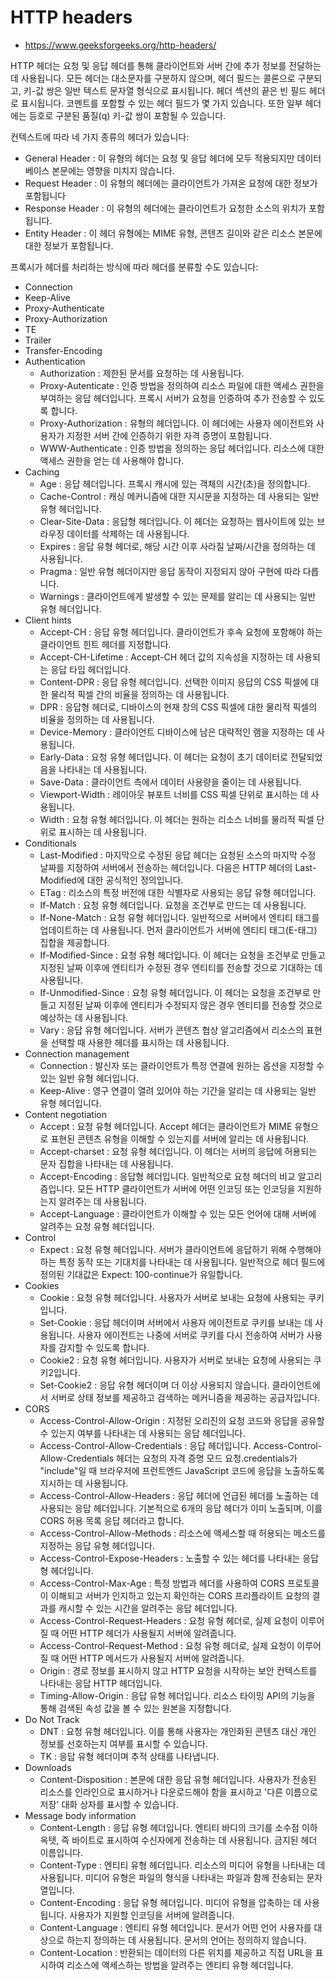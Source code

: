 # HTTP headers
- https://www.geeksforgeeks.org/http-headers/

HTTP 헤더는 요청 및 응답 헤더를 통해 클라이언트와 서버 간에 추가 정보를 전달하는 데 사용됩니다. 모든 헤더는 대소문자를 구분하지 않으며, 헤더 필드는 콜론으로 구분되고, 키-값 쌍은 일반 텍스트 문자열 형식으로 표시됩니다. 헤더 섹션의 끝은 빈 필드 헤더로 표시됩니다. 코멘트를 포함할 수 있는 헤더 필드가 몇 가지 있습니다. 또한 일부 헤더에는 등호로 구분된 품질(q) 키-값 쌍이 포함될 수 있습니다.

컨텍스트에 따라 네 가지 종류의 헤더가 있습니다:
- General Header : 이 유형의 헤더는 요청 및 응답 헤더에 모두 적용되지만 데이터베이스 본문에는 영향을 미치지 않습니다.
- Request Header : 이 유형의 헤더에는 클라이언트가 가져온 요청에 대한 정보가 포함됩니다
- Response Header : 이 유형의 헤더에는 클라이언트가 요청한 소스의 위치가 포함됩니다.
- Entity Header : 이 헤더 유형에는 MIME 유형, 콘텐츠 길이와 같은 리소스 본문에 대한 정보가 포함됩니다.

프록시가 헤더를 처리하는 방식에 따라 헤더를 분류할 수도 있습니다:
- Connection
- Keep-Alive
- Proxy-Authenticate
- Proxy-Authorization
- TE
- Trailer
- Transfer-Encoding
- Authentication 
    - Authorization : 제한된 문서를 요청하는 데 사용됩니다.
    - Proxy-Autenticate : 인증 방법을 정의하여 리소스 파일에 대한 액세스 권한을 부여하는 응답 헤더입니다. 프록시 서버가 요청을 인증하여 추가 전송할 수 있도록 합니다.
    - Proxy-Authorization : 유형의 헤더입니다. 이 헤더에는 사용자 에이전트와 사용자가 지정한 서버 간에 인증하기 위한 자격 증명이 포함됩니다.
    - WWW-Authenticate : 인증 방법을 정의하는 응답 헤더입니다. 리소스에 대한 액세스 권한을 얻는 데 사용해야 합니다.
- Caching
    - Age : 응답 헤더입니다. 프록시 캐시에 있는 객체의 시간(초)을 정의합니다.
    - Cache-Control : 캐싱 메커니즘에 대한 지시문을 지정하는 데 사용되는 일반 유형 헤더입니다.
    - Clear-Site-Data : 응답형 헤더입니다. 이 헤더는 요청하는 웹사이트에 있는 브라우징 데이터를 삭제하는 데 사용됩니다.
    - Expires : 응답 유형 헤더로, 해당 시간 이후 사라질 날짜/시간을 정의하는 데 사용됩니다.
    - Pragma : 일반 유형 헤더이지만 응답 동작이 지정되지 않아 구현에 따라 다릅니다.
    - Warnings : 클라이언트에게 발생할 수 있는 문제를 알리는 데 사용되는 일반 유형 헤더입니다.
- Client hints
    - Accept-CH : 응답 유형 헤더입니다. 클라이언트가 후속 요청에 포함해야 하는 클라이언트 힌트 헤더를 지정합니다.
    - Accept-CH-Lifetime : Accept-CH 헤더 값의 지속성을 지정하는 데 사용되는 응답 타입 헤더입니다.
    - Content-DPR : 응답 유형 헤더입니다. 선택한 이미지 응답의 CSS 픽셀에 대한 물리적 픽셀 간의 비율을 정의하는 데 사용됩니다.
    - DPR : 응답형 헤더로, 디바이스의 현재 창의 CSS 픽셀에 대한 물리적 픽셀의 비율을 정의하는 데 사용됩니다.
    - Device-Memory : 클라이언트 디바이스에 남은 대략적인 램을 지정하는 데 사용됩니다.
    - Early-Data : 요청 유형 헤더입니다. 이 헤더는 요청이 초기 데이터로 전달되었음을 나타내는 데 사용됩니다.
    - Save-Data : 클라이언트 측에서 데이터 사용량을 줄이는 데 사용됩니다.
    - Viewport-Width : 레이아웃 뷰포트 너비를 CSS 픽셀 단위로 표시하는 데 사용됩니다.
    - Width : 요청 유형 헤더입니다. 이 헤더는 원하는 리소스 너비를 물리적 픽셀 단위로 표시하는 데 사용됩니다.
- Conditionals
    - Last-Modified : 마지막으로 수정된 응답 헤더는 요청된 소스의 마지막 수정 날짜를 지정하여 서버에서 전송하는 헤더입니다. 다음은 HTTP 헤더의 Last-Modified에 대한 공식적인 정의입니다.
    - ETag : 리소스의 특정 버전에 대한 식별자로 사용되는 응답 유형 헤더입니다.
    - If-Match : 요청 유형 헤더입니다. 요청을 조건부로 만드는 데 사용됩니다.
    - If-None-Match : 요청 유형 헤더입니다. 일반적으로 서버에서 엔티티 태그를 업데이트하는 데 사용됩니다. 먼저 클라이언트가 서버에 엔티티 태그(E-태그) 집합을 제공합니다.
    - If-Modified-Since : 요청 유형 헤더입니다. 이 헤더는 요청을 조건부로 만들고 지정된 날짜 이후에 엔티티가 수정된 경우 엔티티를 전송할 것으로 기대하는 데 사용됩니다.
    - If-Unmodified-Since : 요청 유형 헤더입니다. 이 헤더는 요청을 조건부로 만들고 지정된 날짜 이후에 엔티티가 수정되지 않은 경우 엔티티를 전송할 것으로 예상하는 데 사용됩니다.
    - Vary : 응답 유형 헤더입니다. 서버가 콘텐츠 협상 알고리즘에서 리소스의 표현을 선택할 때 사용한 헤더를 표시하는 데 사용됩니다.
- Connection management
    - Connection : 발신자 또는 클라이언트가 특정 연결에 원하는 옵션을 지정할 수 있는 일반 유형 헤더입니다.
    - Keep-Alive : 영구 연결이 열려 있어야 하는 기간을 알리는 데 사용되는 일반 유형 헤더입니다.
- Content negotiation 
    - Accept : 요청 유형 헤더입니다. Accept 헤더는 클라이언트가 MIME 유형으로 표현된 콘텐츠 유형을 이해할 수 있는지를 서버에 알리는 데 사용됩니다.
    - Accept-charset : 요청 유형 헤더입니다. 이 헤더는 서버의 응답에 허용되는 문자 집합을 나타내는 데 사용됩니다.
    - Accept-Encoding : 응답형 헤더입니다. 일반적으로 요청 헤더의 비교 알고리즘입니다. 모든 HTTP 클라이언트가 서버에 어떤 인코딩 또는 인코딩을 지원하는지 알려주는 데 사용됩니다.
    - Accept-Language : 클라이언트가 이해할 수 있는 모든 언어에 대해 서버에 알려주는 요청 유형 헤더입니다.
- Control
    - Expect : 요청 유형 헤더입니다. 서버가 클라이언트에 응답하기 위해 수행해야 하는 특정 동작 또는 기대치를 나타내는 데 사용됩니다. 일반적으로 헤더 필드에 정의된 기대값은 Expect: 100-continue가 유일합니다.
- Cookies
    - Cookie : 요청 유형 헤더입니다. 사용자가 서버로 보내는 요청에 사용되는 쿠키입니다.
    - Set-Cookie : 응답 헤더이며 서버에서 사용자 에이전트로 쿠키를 보내는 데 사용됩니다. 사용자 에이전트는 나중에 서버로 쿠키를 다시 전송하여 서버가 사용자를 감지할 수 있도록 합니다.
    - Cookie2 : 요청 유형 헤더입니다. 사용자가 서버로 보내는 요청에 사용되는 쿠키2입니다.
    - Set-Cookie2 : 응답 유형 헤더이며 더 이상 사용되지 않습니다. 클라이언트에서 서버로 상태 정보를 제공하고 검색하는 메커니즘을 제공하는 공급자입니다.
- CORS
    - Access-Control-Allow-Origin : 지정된 오리진의 요청 코드와 응답을 공유할 수 있는지 여부를 나타내는 데 사용되는 응답 헤더입니다.
    - Access-Control-Allow-Credentials : 응답 헤더입니다. Access-Control-Allow-Credentials 헤더는 요청의 자격 증명 모드 요청.credentials가 "include"일 때 브라우저에 프런트엔드 JavaScript 코드에 응답을 노출하도록 지시하는 데 사용됩니다.
    - Access-Control-Allow-Headers : 응답 헤더에 언급된 헤더를 노출하는 데 사용되는 응답 헤더입니다. 기본적으로 6개의 응답 헤더가 이미 노출되며, 이를 CORS 허용 목록 응답 헤더라고 합니다.
    - Access-Control-Allow-Methods : 리소스에 액세스할 때 허용되는 메소드를 지정하는 응답 유형 헤더입니다.
    - Access-Control-Expose-Headers : 노출할 수 있는 헤더를 나타내는 응답형 헤더입니다.
    - Access-Control-Max-Age : 특정 방법과 헤더를 사용하여 CORS 프로토콜이 이해되고 서버가 인지하고 있는지 확인하는 CORS 프리플라이트 요청의 결과를 캐시할 수 있는 시간을 알려주는 응답 헤더입니다.
    - Access-Control-Request-Headers : 요청 유형 헤더로, 실제 요청이 이루어질 때 어떤 HTTP 헤더가 사용될지 서버에 알려줍니다.
    - Access-Control-Request-Method : 요청 유형 헤더로, 실제 요청이 이루어질 때 어떤 HTTP 메서드가 사용될지 서버에 알려줍니다.
    - Origin : 경로 정보를 표시하지 않고 HTTP 요청을 시작하는 보안 컨텍스트를 나타내는 응답 HTTP 헤더입니다.
    - Timing-Allow-Origin : 응답 유형 헤더입니다. 리소스 타이밍 API의 기능을 통해 검색된 속성 값을 볼 수 있는 원본을 지정합니다.
- Do Not Track
    - DNT : 요청 유형 헤더입니다. 이를 통해 사용자는 개인화된 콘텐츠 대신 개인 정보를 선호하는지 여부를 표시할 수 있습니다.
    - TK : 응답 유형 헤더이며 추적 상태를 나타냅니다.
- Downloads
    - Content-Disposition : 본문에 대한 응답 유형 헤더입니다. 사용자가 전송된 리소스를 인라인으로 표시하거나 다운로드해야 함을 표시하고 '다른 이름으로 저장' 대화 상자를 표시할 수 있습니다.
- Message body information
    - Content-Length : 응답 유형 헤더입니다. 엔티티 바디의 크기를 소수점 이하 옥텟, 즉 바이트로 표시하여 수신자에게 전송하는 데 사용됩니다. 금지된 헤더 이름입니다.
    - Content-Type : 엔티티 유형 헤더입니다. 리소스의 미디어 유형을 나타내는 데 사용됩니다. 미디어 유형은 파일의 형식을 나타내는 파일과 함께 전송되는 문자열입니다.
    - Content-Encoding : 응답 유형 헤더입니다. 미디어 유형을 압축하는 데 사용됩니다. 사용자가 지원할 인코딩을 서버에 알려줍니다.
    - Content-Language : 엔티티 유형 헤더입니다. 문서가 어떤 언어 사용자를 대상으로 하는지 정의하는 데 사용됩니다. 문서의 언어는 정의하지 않습니다.
    - Content-Location : 반환되는 데이터의 다른 위치를 제공하고 직접 URL을 표시하여 리소스에 액세스하는 방법을 알려주는 엔티티 유형 헤더입니다.

